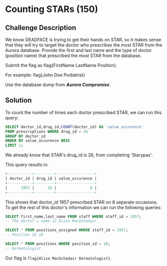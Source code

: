 # Counting STARs (150)

## Challenge Description
We know DEADFACE is trying to get their hands on STAR, so it makes sense that they will try to target the doctor who prescribes the most STAR from the Aurora database. Provide the first and last name and the type of doctor (position name) that prescribed the most STAR from the database.

Submit the flag as flag{FirstName LastName Position}.

For example: flag{John Doe Podiatrist}

Use the database dump from ***Aurora Compromise***.

## Solution

To count the number of times each doctor prescribed STAR, we can run this query:
```sql
SELECT doctor_id,drug_id,COUNT(doctor_id) AS 'value_occurence' 
FROM prescriptions WHERE drug_id = 26 
GROUP BY doctor_id 
ORDER BY value_occurence DESC 
LIMIT 1;
```
We already know that STAR's drug_id is 26, from completing 'Starypax'.

This query results in:
```sql
+-----------+---------+-----------------+
| doctor_id | drug_id | value_occurence |
+-----------+---------+-----------------+
|      1957 |      26 |               8 |
+-----------+---------+-----------------+
```
This shows that doctor_id 1957 prescribed STAR on 8 separate occasions.
To get the rest of this doctor's information we can run the following queries:
```sql
SELECT first_name,last_name FROM staff WHERE staff_id = 1957;
-- The doctor's name is Alisa MacUchadair.

SELECT * FROM positions_assigned WHERE staff_id = 1957;
-- Position ID 18

SELECT * FROM positions WHERE position_id = 18;
-- Dermatologist
```

Our flag is ```flag{Alisa MacUchadair Dermatologist}```.